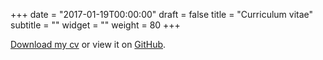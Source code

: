 +++
date = "2017-01-19T00:00:00"
draft = false
title = "Curriculum vitae"
subtitle = ""
widget = ""
weight = 80
+++


[Download my cv](http://lcolladotor.github.io/cv/en_CV_lcollado.pdf) or view it on [GitHub](http://lcolladotor.github.io/cv/). 

<!-- <iframe src="http://docs.google.com/viewer?url=http://lcolladotor.github.io/cv/en_CV_lcollado.pdf&embedded=true" width="100%" height="780" style="border: none;"></iframe> -->

